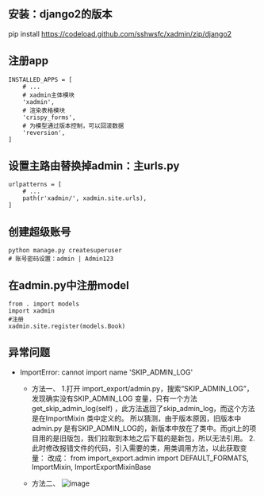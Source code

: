 ## 安装：django2的版本
pip install https://codeload.github.com/sshwsfc/xadmin/zip/django2  

## 注册app
```base
INSTALLED_APPS = [
    # ...
    # xadmin主体模块
    'xadmin',
    # 渲染表格模块
    'crispy_forms',
    # 为模型通过版本控制，可以回滚数据
    'reversion',
]
```
## 设置主路由替换掉admin：主urls.py
```base
urlpatterns = [
    # ...
    path(r'xadmin/', xadmin.site.urls),
]
```
## 创建超级账号
```base
python manage.py createsuperuser
# 账号密码设置：admin | Admin123
```
## 在admin.py中注册model
```base
from . import models
import xadmin
#注册
xadmin.site.register(models.Book)
```

## 异常问题
* ImportError: cannot import name 'SKIP_ADMIN_LOG'

  * 方法一、
1.打开 import_export/admin.py，搜索“SKIP_ADMIN_LOG”，发现确实没有SKIP_ADMIN_LOG 变量，只有一个方法 get_skip_admin_log(self) ，此方法返回了skip_admin_log，而这个方法是在ImportMixin 类中定义的。
所以猜测，由于版本原因，旧版本中admin.py 是有SKIP_ADMIN_LOG的，新版本中放在了类中。而git上的项目用的是旧版包，我们拉取到本地之后下载的是新包，所以无法引用。
2.此时修改报错文件的代码，引入需要的类，用类调用方法，以此获取变量：
改成： from import_export.admin import DEFAULT_FORMATS, ImportMixin, ImportExportMixinBase

  * 方法二、
![image](https://user-images.githubusercontent.com/83051290/217809864-abd82519-1e83-4fbd-b8a8-9e13f2af0325.png)

